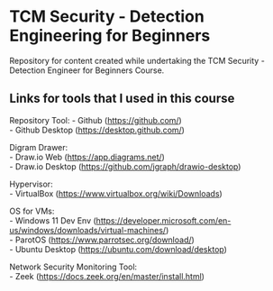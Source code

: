 
# TCM Security - Detection Engineering for Beginners
 Repository for content created while undertaking the TCM Security - Detection Engineer for Beginners Course.  


## Links for tools that I used in this course
 Repository Tool:
    - Github (https://github.com/)  
    - Github Desktop (https://desktop.github.com/) 

 Digram Drawer:  
    - Draw.io Web (https://app.diagrams.net/)  
    - Draw.io Desktop (https://github.com/jgraph/drawio-desktop)
 
 Hypervisor:  
    - VirtualBox (https://www.virtualbox.org/wiki/Downloads)  
 
 OS for VMs:  
    - Windows 11 Dev Env (https://developer.microsoft.com/en-us/windows/downloads/virtual-machines/)  
    - ParotOS (https://www.parrotsec.org/download/)  
    - Ubuntu Desktop (https://ubuntu.com/download/desktop)  

 Network Security Monitoring Tool:  
    - Zeek (https://docs.zeek.org/en/master/install.html)  
